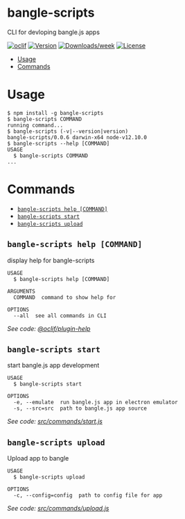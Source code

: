 bangle-scripts
==============

CLI for devloping bangle.js apps

[![oclif](https://img.shields.io/badge/cli-oclif-brightgreen.svg)](https://oclif.io)
[![Version](https://img.shields.io/npm/v/bangle-scripts.svg)](https://npmjs.org/package/bangle-scripts)
[![Downloads/week](https://img.shields.io/npm/dw/bangle-scripts.svg)](https://npmjs.org/package/bangle-scripts)
[![License](https://img.shields.io/npm/l/bangle-scripts.svg)](https://github.com/jh3y/create-bangle-app/blob/master/package.json)

<!-- toc -->
* [Usage](#usage)
* [Commands](#commands)
<!-- tocstop -->
# Usage
<!-- usage -->
```sh-session
$ npm install -g bangle-scripts
$ bangle-scripts COMMAND
running command...
$ bangle-scripts (-v|--version|version)
bangle-scripts/0.0.6 darwin-x64 node-v12.10.0
$ bangle-scripts --help [COMMAND]
USAGE
  $ bangle-scripts COMMAND
...
```
<!-- usagestop -->
# Commands
<!-- commands -->
* [`bangle-scripts help [COMMAND]`](#bangle-scripts-help-command)
* [`bangle-scripts start`](#bangle-scripts-start)
* [`bangle-scripts upload`](#bangle-scripts-upload)

## `bangle-scripts help [COMMAND]`

display help for bangle-scripts

```
USAGE
  $ bangle-scripts help [COMMAND]

ARGUMENTS
  COMMAND  command to show help for

OPTIONS
  --all  see all commands in CLI
```

_See code: [@oclif/plugin-help](https://github.com/oclif/plugin-help/blob/v2.2.1/src/commands/help.ts)_

## `bangle-scripts start`

start bangle.js app development

```
USAGE
  $ bangle-scripts start

OPTIONS
  -e, --emulate  run bangle.js app in electron emulator
  -s, --src=src  path to bangle.js app source
```

_See code: [src/commands/start.js](https://github.com/jh3y/create-bangle-app/blob/v0.0.6/src/commands/start.js)_

## `bangle-scripts upload`

Upload app to bangle

```
USAGE
  $ bangle-scripts upload

OPTIONS
  -c, --config=config  path to config file for app
```

_See code: [src/commands/upload.js](https://github.com/jh3y/create-bangle-app/blob/v0.0.6/src/commands/upload.js)_
<!-- commandsstop -->
